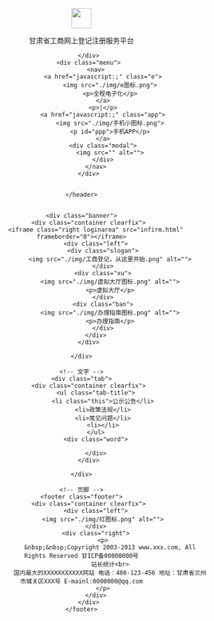 <!DOCTYPE html>
<html lang="en">

<head>
    <meta charset="UTF-8">
    <meta name="viewport" content="width=device-width, initial-scale=1.0">
    <title>网上登记服务注册平台</title>
    <link rel="shortcut icon" type="image/x-icon" href="img/favicon.ico">
    <link rel="stylesheet" href="css/login.css">
    <script src="./js/jquery.js"></script>
</head>

<body>
    <header class="header">
        <div class="container">
            <div class="logo">
                <img src="./img/国徽.png" style="width: 40px; height: 40px;">
            </div>
            <p>甘肃省工商网上登记注册服务平台</p>

        </div>
        <div class="menu">
            <nav>
                <a href="javascript:;" class="e">
                    <img src="./img/e图标.png">
                    <p>全程电子化</p>
                </a>
                <p>|</p>
                <a href="javascript:;" class="app">
                    <img src="./img/手机小图标.png">
                    <p id="ppp">手机APP</p>
                </a>
                <div class="modal">
                    <img src="" alt="">
                </div>
            </nav>
        </div>


    </header>


    <div class="banner">
        <div class="container clearfix">
            <iframe class="right loginarea" src="infirm.html" frameborder="0"></iframe>
            <div class="left">
                <div class="slogan">
                    <img src="./img/工商登记，从这里开始.png" alt="">
                </div>
                <div class="xu">
                    <img src="./img/虚拟大厅图标.png" alt="">
                    <p>虚拟大厅</p>
                </div>
                <div class="ban">
                    <img src="./img/办理指南图标.png" alt="">
                    <p>办理指南</p>
                </div>
            </div>
        </div>

    </div>

    <!-- 文字 -->
    <div class="tab">
        <div class="container clearfix">
            <ul class="tab-title">
                <li class="this">公示公告</li>
                <li>政策法规</li>
                <li>常见问题</li>
                <li></li>
            </ul>
            <div class="word">

            </div>
        </div>

    </div>

    <!-- 页脚 -->
    <footer class="footer">
        <div class="container clearfix">
            <div class="left">
                <img src="./img/红图标.png" alt="">
            </div>
            <div class="right">
                <p>
                    &nbsp;&nbsp;Copyright 2003-2013 www.xxx.com, All Rights Reserved 甘ICP备00000000号
                    站长统计<br>
                    国内最大的XXXXXXXXXXX网站 电话：400-123-456 地址：甘肃省兰州市城关区XXX号 E-mainl:0000000@qq.com
                </p>
            </div>
        </div>
    </footer>

</body>
<script>
    let ppp = document.getElementById("ppp");
    let modal = document.querySelector('.modal');
    let flag = 0;
    ppp.addEventListener('click', function () {
        if (flag === 0) {
            modal.style.visibility = 'visible';
            flag = 1;
        } else {
            modal.style.visibility = 'hidden';
            flag = 0;
        }
    })
</script>
<script>
    // var 
    $.ajax({
        url: "/greet",
        data: { name: 'jenny',gjagji:'gaga ' },
        type: "POST",
        dataType: "json",
        success: function (data) {
            if (data ===true) {
                location.href= "";
            } else {
                alert('你的XXX不合适');
            }
            // data = jQuery.parseJSON(data);  //dataType指明了返回数据为json类型，故不需要再反序列化

        }
    })
</script>

</html>
